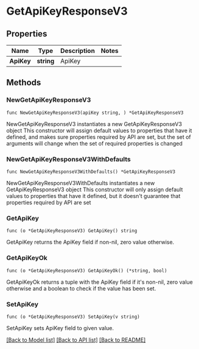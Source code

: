 # GetApiKeyResponseV3

## Properties

Name | Type | Description | Notes
------------ | ------------- | ------------- | -------------
**ApiKey** | **string** | ApiKey | 

## Methods

### NewGetApiKeyResponseV3

`func NewGetApiKeyResponseV3(apiKey string, ) *GetApiKeyResponseV3`

NewGetApiKeyResponseV3 instantiates a new GetApiKeyResponseV3 object
This constructor will assign default values to properties that have it defined,
and makes sure properties required by API are set, but the set of arguments
will change when the set of required properties is changed

### NewGetApiKeyResponseV3WithDefaults

`func NewGetApiKeyResponseV3WithDefaults() *GetApiKeyResponseV3`

NewGetApiKeyResponseV3WithDefaults instantiates a new GetApiKeyResponseV3 object
This constructor will only assign default values to properties that have it defined,
but it doesn't guarantee that properties required by API are set

### GetApiKey

`func (o *GetApiKeyResponseV3) GetApiKey() string`

GetApiKey returns the ApiKey field if non-nil, zero value otherwise.

### GetApiKeyOk

`func (o *GetApiKeyResponseV3) GetApiKeyOk() (*string, bool)`

GetApiKeyOk returns a tuple with the ApiKey field if it's non-nil, zero value otherwise
and a boolean to check if the value has been set.

### SetApiKey

`func (o *GetApiKeyResponseV3) SetApiKey(v string)`

SetApiKey sets ApiKey field to given value.



[[Back to Model list]](../README.md#documentation-for-models) [[Back to API list]](../README.md#documentation-for-api-endpoints) [[Back to README]](../README.md)


